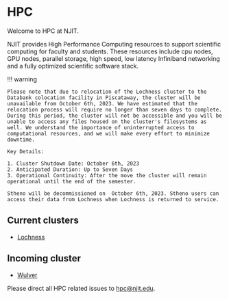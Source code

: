 # HPC

Welcome to HPC at NJIT.

NJIT provides High Performance Computing resources to support scientific computing for faculty and students. These resources include cpu nodes, GPU nodes, parallel storage, high speed, low latency Infiniband networking and a fully optimized scientific software stack.


!!! warning
        
    Please note that due to relocation of the Lochness cluster to the Databank colocation facility in Piscataway, the cluster will be unavailable from October 6th, 2023. We have estimated that the relocation process will require no longer than seven days to complete. During this period, the cluster will not be accessible and you will be unable to access any files housed on the cluster's filesystems as well. We understand the importance of uninterrupted access to computational resources, and we will make every effort to minimize downtime.

    Key Details:

    1. Cluster Shutdown Date: October 6th, 2023
    2. Anticipated Duration: Up to Seven Days
    3. Operational Continuity: After the move the cluster will remain operational until the end of the semester.

    Stheno will be decommissioned on  October 6th, 2023. Stheno users can access their data from Lochness when Lochness is returned to service.


## Current clusters

* [Lochness](lochness.md)
 

## Incoming cluster

* [Wulver](wulver.md)

Please direct all HPC related issues to [hpc@njit.edu](mailto:hpc@njit.edu).

